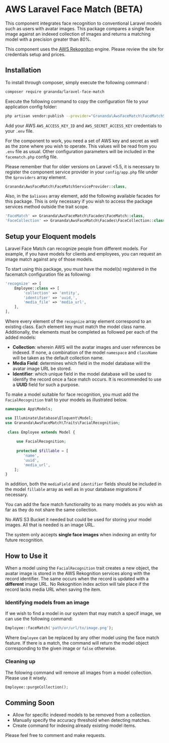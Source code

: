
  
# AWS Laravel Face Match  (BETA)  
This component integrates face recognition to conventional Laravel models such as users with avatar images. This package compares a single face image against an indexed collection of images and returns a matching model with a precision greater than 80%.  
  
This component uses the  [AWS Rekogniton](https://aws.amazon.com/es/rekognition/) engine. Please review the site for credentials setup and prices.

## Installation    
 To install through composer, simply execute the following command :    
```sh 
composer require grananda/laravel-face-match  
```  
Execute the following command to copy the configuration file to your application config folder:  
  
```sh  
php artisan vendor:publish --provider="Grananda\AwsFaceMatch\FaceMatchServiceProvider"  
```  
  
Add your AWS `AWS_ACCESS_KEY_ID` and `AWS_SECRET_ACCESS_KEY` credentials to your `.env` file.  
  
For the component to work, you need a set of AWS key and secret as well as the zone where you wish to operate. This values will be read from you `.env` file as usual. Other configuration parameters will be included in the `facematch.php` config file.
  
Please remember that for older versions on Laravel <5.5, it is necessary to register the component service provider in your `config/app.php` file under the `$providers` array element.  
  
```php  
Grananda\AwsFaceMatch\FaceMatchServiceProvider::class,  
```  
  
Also, in the `$aliases` array element, add the following available facades for this package.  This is only necessary if you wish to access the package services method outside the trait scope.
  
```php  
'FaceMatch' => Grananda\AwsFaceMatch\Facades\FaceMatch::class,
'FaceCollection' => Grananda\AwsFaceMatch\Facades\FaceCollection::class,  
```  
  ## Setup your Eloquent models  
Laravel Face Match can recognize people from different models. For example, if you have models for clients and employees, you can request an image match against any of those models.

To start using this package, you must have the model(s) registered in the facematch configuration file as following:

``` php
'recognize' => [  
    Employee::class => [  
        'collection' => 'entity',  
        'identifier' => 'uuid,',  
        'media_file' => 'media_url',  
    ],
],
```

 Where every element of the `recognize` array element correspond to an existing class. Each element key must match the model class name. Additionally, the elements must be completed as followed per each of the added models:
 

 - **Collection**:  wherein AWS will the avatar images and user references be indexed. If none, a combination of the model `namespace` and `className` will be taken as the default collection name.
 - **Media Field**: determines which field in the model database will the avatar image URL be stored.
 - **Identifier**: which unique field in the model database will be used to identify the record once a face match occurs. It is recommended to use a **UUID** field for such a purpose.  
    
To make a model suitable for face recognition, you must add the `FacialRecognition` trait to your models as illustrated below.    
    
```php 
namespace App\Models;    

use Illuminate\Database\Eloquent\Model; 
use Grananda\AwsFaceMatch\Traits\FacialRecognition;    
 
 class Employee extends Model {  
 
     use FacialRecognition;  
 
     protected $fillable = [
        'name',
        'uuid',
        'media_url',
    ];   
} 
```    
In addition, both the `mediaField` and `identifier` fields should be included in the model `fillable` array as well as in your database migrations if necessary.  
  
You can add the face match functionality to as many models as you wish as far as they do not share the same collection.  
  
No AWS S3 Bucket it needed but could be used for storing your model images. All that is needed is an image URL.  
  
The system only accepts **single face images** when indexing an entity for future recognition.  
   
 ## How to Use it  
When a model using the `FacialRecognition` trait creates a new object, the avatar image is stored in the AWS Rekognition services along with the record identifier. The same occurs when the record is updated with a **different** image URL. No Rekognition index action will tale place if the record lacks media URL when saving the item.  
  
### Identifying models from an image  
If we wish to find a model in our system that may match a specif image, we can use the following command:  
  
```php 
Employee::faceMatch('path/or/url/to/image.png');  
```  
Where `Employee` can be replaced by any other model using the face match feature. If there is a match, the command will return the model object corresponding to the given image or `false` otherwise.  
  
### Cleaning up  
The folowing command will remove all images from a model collection. Please use it wisely.  
```php 
Employee::purgeCollection();  
```  
  
## Comming Soon  
- Allow for specific indexed models to be removed from a collection.  
- Manually specify the accuracy threshold when detecting matches.  
- Create command for indexing already existing model items.
  
Please feel free to comment and make requests.

